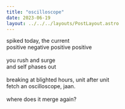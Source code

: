 ```yaml
---
title: "oscilloscope"
date: 2023-06-19
layout: ../../../layouts/PostLayout.astro
---
```


spiked today, the current  
positive negative positive positive  
<br>
you rush and surge  
and self phases out  
<br>
breaking at blighted hours, unit after unit  
fetch an oscilloscope, jaan.  
<br>
where does it merge again?
